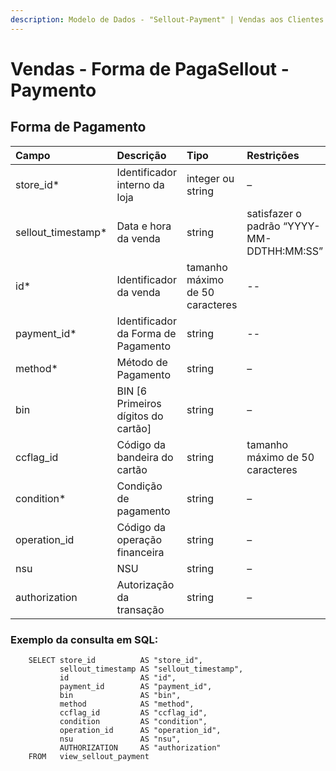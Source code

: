 ```yaml
---
description: Modelo de Dados - "Sellout-Payment" | Vendas aos Clientes (Forma de Pagamento)
---
```


# Vendas - Forma de PagaSellout - Paymento

## Forma de Pagamento   <a id="forma-de-pagamento"></a>

| Campo | Descrição | Tipo | Restrições | Exemplo |
| :--- | :--- | :--- | :--- | :--- |
| store\_id\* | Identificador interno da loja | integer ou string | – | 1 |
| sellout\_timestamp\* | Data e hora da venda | string | satisfazer o padrão “YYYY-MM-DDTHH:MM:SS” | “2017-08-20T14:55:08” |
| id\* | Identificador da venda | tamanho máximo de 50 caracteres | -- | “RCNTH345987” |
| payment\_id\* | Identificador da Forma de Pagamento | string | -- | -- |
| method\* | Método de Pagamento | string | – | “Boleto” |
| bin | BIN \[6 Primeiros dígitos do cartão\] | string | – | – |
| ccflag\_id | Código da bandeira do cartão | string | tamanho máximo de 50 caracteres | “19389238” |
| condition\* | Condição de pagamento | string | – | “Parcelado” |
| operation\_id | Código da operação financeira | string | – | “92389328” |
| nsu | NSU | string | – | – |
| authorization | Autorização da transação | string | – | – |

### Exemplo da consulta em SQL:

```text
    SELECT store_id          AS "store_id", 
           sellout_timestamp AS "sellout_timestamp", 
           id                AS "id", 
           payment_id        AS "payment_id", 
           bin               AS "bin", 
           method            AS "method", 
           ccflag_id         AS "ccflag_id", 
           condition         AS "condition", 
           operation_id      AS "operation_id", 
           nsu               AS "nsu", 
           AUTHORIZATION     AS "authorization" 
    FROM   view_sellout_payment
```

